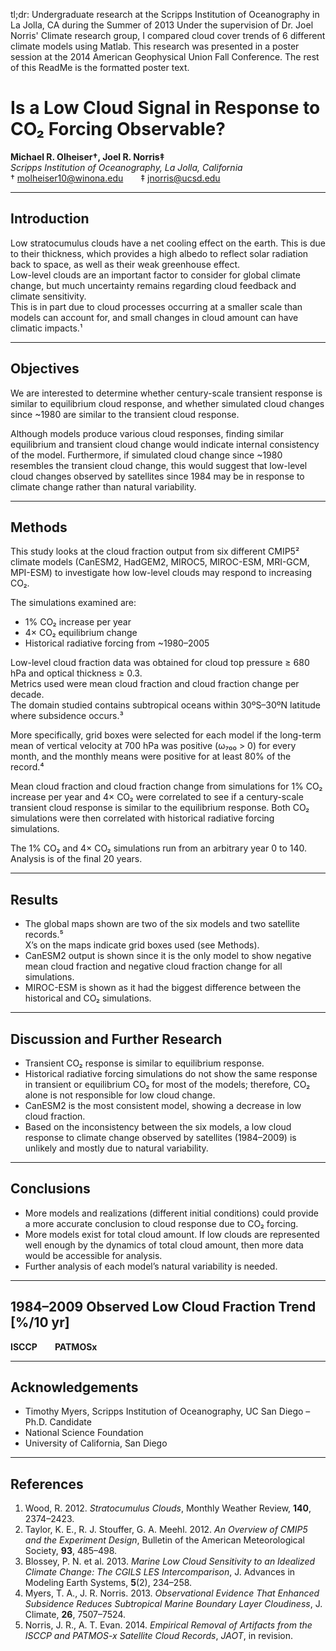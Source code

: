 tl;dr: Undergraduate research at the Scripps Institution of Oceanography in La Jolla, CA during the Summer of 2013
Under the supervision of Dr. Joel Norris' Climate research group, I compared cloud cover trends of 6 different climate models using Matlab. 
This research was presented in a poster session at the 2014 American Geophysical Union Fall Conference. 
The rest of this ReadMe is the formatted poster text. 


# Is a Low Cloud Signal in Response to CO₂ Forcing Observable?

**Michael R. Olheiser†, Joel R. Norris‡**  
*Scripps Institution of Oceanography, La Jolla, California*  
† molheiser10@winona.edu  ‡ jnorris@ucsd.edu  

---

## Introduction
Low stratocumulus clouds have a net cooling effect on the earth. This is due to their thickness, which provides a high albedo to reflect solar radiation back to space, as well as their weak greenhouse effect.  
Low-level clouds are an important factor to consider for global climate change, but much uncertainty remains regarding cloud feedback and climate sensitivity.  
This is in part due to cloud processes occurring at a smaller scale than models can account for, and small changes in cloud amount can have climatic impacts.¹  

---

## Objectives
We are interested to determine whether century-scale transient response is similar to equilibrium cloud response, and whether simulated cloud changes since ~1980 are similar to the transient cloud response.  

Although models produce various cloud responses, finding similar equilibrium and transient cloud change would indicate internal consistency of the model. Furthermore, if simulated cloud change since ~1980 resembles the transient cloud change, this would suggest that low-level cloud changes observed by satellites since 1984 may be in response to climate change rather than natural variability.  

---

## Methods
This study looks at the cloud fraction output from six different CMIP5² climate models (CanESM2, HadGEM2, MIROC5, MIROC-ESM, MRI-GCM, MPI-ESM) to investigate how low-level clouds may respond to increasing CO₂.  

The simulations examined are:
- 1% CO₂ increase per year  
- 4× CO₂ equilibrium change  
- Historical radiative forcing from ~1980–2005  

Low-level cloud fraction data was obtained for cloud top pressure ≥ 680 hPa and optical thickness ≥ 0.3.  
Metrics used were mean cloud fraction and cloud fraction change per decade.  
The domain studied contains subtropical oceans within 30ºS–30ºN latitude where subsidence occurs.³  

More specifically, grid boxes were selected for each model if the long-term mean of vertical velocity at 700 hPa was positive (ω₇₀₀ > 0) for every month, and the monthly means were positive for at least 80% of the record.⁴  

Mean cloud fraction and cloud fraction change from simulations for 1% CO₂ increase per year and 4× CO₂ were correlated to see if a century-scale transient cloud response is similar to the equilibrium response. Both CO₂ simulations were then correlated with historical radiative forcing simulations.  

The 1% CO₂ and 4× CO₂ simulations run from an arbitrary year 0 to 140.  
Analysis is of the final 20 years.  

---

## Results
- The global maps shown are two of the six models and two satellite records.⁵  
  X’s on the maps indicate grid boxes used (see Methods).  
- CanESM2 output is shown since it is the only model to show negative mean cloud fraction and negative cloud fraction change for all simulations.  
- MIROC-ESM is shown as it had the biggest difference between the historical and CO₂ simulations.  

---

## Discussion and Further Research
- Transient CO₂ response is similar to equilibrium response.  
- Historical radiative forcing simulations do not show the same response in transient or equilibrium CO₂ for most of the models; therefore, CO₂ alone is not responsible for low cloud change.  
- CanESM2 is the most consistent model, showing a decrease in low cloud fraction.  
- Based on the inconsistency between the six models, a low cloud response to climate change observed by satellites (1984–2009) is unlikely and mostly due to natural variability.  

---

## Conclusions
- More models and realizations (different initial conditions) could provide a more accurate conclusion to cloud response due to CO₂ forcing.  
- More models exist for total cloud amount. If low clouds are represented well enough by the dynamics of total cloud amount, then more data would be accessible for analysis.  
- Further analysis of each model’s natural variability is needed.  

---

## 1984–2009 Observed Low Cloud Fraction Trend [%/10 yr]
**ISCCP**  **PATMOSx**

---

## Acknowledgements
- Timothy Myers, Scripps Institution of Oceanography, UC San Diego – Ph.D. Candidate  
- National Science Foundation  
- University of California, San Diego  

---

## References
1. Wood, R. 2012. *Stratocumulus Clouds*, Monthly Weather Review, **140**, 2374–2423.  
2. Taylor, K. E., R. J. Stouffer, G. A. Meehl. 2012. *An Overview of CMIP5 and the Experiment Design*, Bulletin of the American Meteorological Society, **93**, 485–498.  
3. Blossey, P. N. et al. 2013. *Marine Low Cloud Sensitivity to an Idealized Climate Change: The CGILS LES Intercomparison*, J. Advances in Modeling Earth Systems, **5**(2), 234–258.  
4. Myers, T. A., J. R. Norris. 2013. *Observational Evidence That Enhanced Subsidence Reduces Subtropical Marine Boundary Layer Cloudiness*, J. Climate, **26**, 7507–7524.  
5. Norris, J. R., A. T. Evan. 2014. *Empirical Removal of Artifacts from the ISCCP and PATMOS-x Satellite Cloud Records*, *JAOT*, in revision.  
